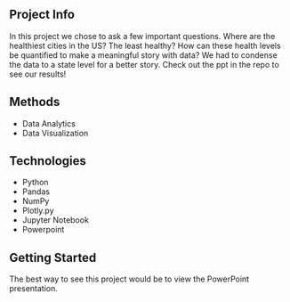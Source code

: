 ## Project Info 

In this project we chose to ask a few important questions. Where are the healthiest cities in the US? The least healthy? How can these health levels be quantified to make a meaningful story with data? We had to condense the data to a state level for a better story. Check out the ppt in the repo to see our results! 

## Methods
* Data Analytics
* Data Visualization 

## Technologies 
* Python
* Pandas
* NumPy
* Plotly.py
* Jupyter Notebook
* Powerpoint

## Getting Started
The best way to see this project would be to view the PowerPoint presentation. 
